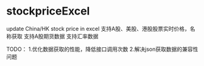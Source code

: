 # stockpriceExcel
update China/HK stock price in excel
支持A股、美股、港股股票实时价格，名称获取
支持A股期货数据
支持汇率数据

TODO：
1.优化数据获取的性能，降低接口调用次数
2.解决json获取数据的兼容性问题

